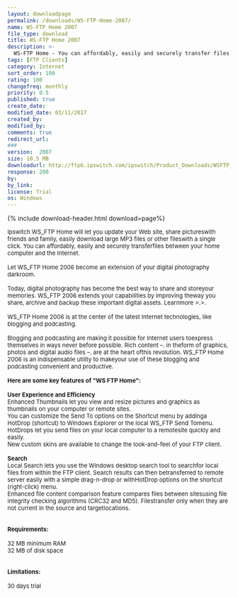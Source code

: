 ```yaml
---
layout: downloadpage
permalink: /downloads/WS-FTP-Home-2007/
name: WS-FTP Home 2007
file_type: download
title: WS-FTP Home 2007
description: >-
  WS-FTP Home - You can affordably, easily and securely transfer files between your home computer and the Internet
tags: [FTP Clients]
category: Internet
sort_order: 100
rating: 100
changefreq: monthly
priority: 0.5
published: true
create_date: 
modified_date: 03/11/2017
created_by: 
modified_by: 
comments: true
redirect_url: 
### 
version:  2007
size: 10.5 MB
downloadurl: http://ftp6.ipswitch.com/ipswitch/Product_Downloads/WSFTP_HomeT128_Install.exe
response: 200
by: 
by_link: 
license: Trial 
os: Windows
---
```


{% include download-header.html download=page%}

<p style="fix-download-text !important">
<p><font size="2"><p>Ipswitch WS_FTP Home will let you update your Web site, share pictureswith friends and family, easily download large MP3 files or other fileswith a single click. You can affordably, easily and securely transferfiles between your home computer and the Internet.<br />
<br />
Let WS_FTP Home 2006 become an extension of your digital photography darkroom.<br />
<br />
Today, digital photography has become the best way to share and storeyour memories. WS_FTP 2006 extends your capabilities by improving theway you share, archive and backup these important digital assets. Learnmore &gt;.&gt;.<br />
<br />
WS_FTP Home 2006 is at the center of the latest Internet technologies, like blogging and podcasting. <br />
<br />
Blogging and podcasting are making it possible for Internet users toexpress themselves in ways never before possible. Rich content –. in theform of graphics, photos and digital audio files –. are at the heart ofthis revolution. WS_FTP Home 2006 is an indispensable utility to makeyour use of these blogging and podcasting convenient and productive. <br />
<br />
<span><strong>Here are some key features of "WS FTP Home":</strong></span><br />
<br />
<strong>User Experience and Efficiency </strong><br />
Enhanced Thumbnails let you view and resize pictures and graphics as thumbnails on your computer or remote sites.<br />
You can customize the Send To options on the Shortcut menu by addinga HotDrop (shortcut) to Windows Explorer or the local WS_FTP Send Tomenu. HotDrops let you send files on your local computer to a remotesite quickly and easily.<br />
New custom skins are available to change the look-and-feel of your FTP client.<br />
<br />
<strong>Search</strong><br />
Local Search lets you use the Windows desktop search tool to searchfor local files from within the FTP client. Search results can then betransferred to remote server easily with a simple drag-n-drop or withHotDrop options on the shortcut (right-click) menu.<br />
Enhanced file content comparison feature compares files between sitesusing file integrity checking algorithms (CRC32 and MD5). Filestransfer only when they are not current in the source and targetlocations. <br />
<br />
<br />
<span><strong>Requirements:</strong></span><br />
<br />
32 MB minimum RAM<br />
32 MB of disk space<br />
<br />
<br />
<span><strong>Limitations:</strong></span><br />
<br />
30 days trial</p></p></p>
